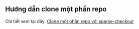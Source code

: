 ## Hướng dẫn clone một phần repo

Chi tiết xem tại đây: [Clone một phần repo với sparse-checkout](https://topdev.vn/blog/clone-mot-phan-repo-voi-sparse-checkout/?utm_source=facebook&utm_medium=post&utm_campaign=techtalk&utm_content=b_git&utm_term=huytran)
